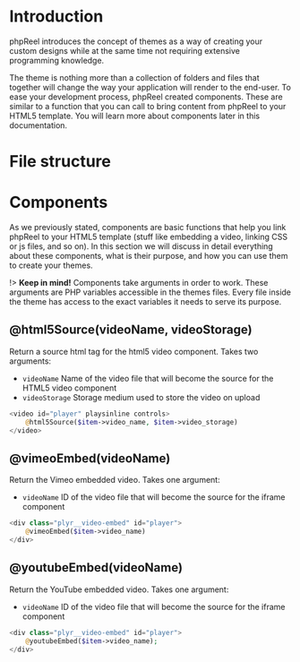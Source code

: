 # Introduction
phpReel introduces the concept of themes as a way of creating your custom designs while at the same time not requiring extensive programming knowledge.

The theme is nothing more than a collection of folders and files that together will change the way your application will render to the end-user. To ease your development process, phpReel created components. These are similar to a function that you can call to bring content from phpReel to your HTML5 template. You will learn more about components later in this documentation.

# File structure


# Components
As we previously stated, components are basic functions that help you link phpReel to your HTML5 template (stuff like embedding a video, linking CSS or js files, and so on). In this section we will discuss in detail everything about these components, what is their purpose, and how you can use them to create your themes.

!> **Keep in mind!** Components take arguments in order to work. These arguments are PHP variables accessible in the themes files. Every file inside the theme has access to the exact variables it needs to serve its purpose.

## @html5Source(videoName, videoStorage)
Return a source html tag for the html5 video component.
Takes two arguments:
- `videoName` Name of the video file that will become the source for the HTML5 video component
- `videoStorage` Storage medium used to store the video on upload

```php
<video id="player" playsinline controls>
	@html5Source($item->video_name, $item->video_storage)
</video>
```

## @vimeoEmbed(videoName)
Return the Vimeo embedded video.
Takes one argument:
- `videoName` ID of the video file that will become the source for the iframe component

```php
<div class="plyr__video-embed" id="player">
    @vimeoEmbed($item->video_name)
</div>
```

## @youtubeEmbed(videoName)
Return the YouTube embedded video.
Takes one argument:
- `videoName` ID of the video file that will become the source for the iframe component

```php
<div class="plyr__video-embed" id="player">
    @youtubeEmbed($item->video_name);
</div>
```
